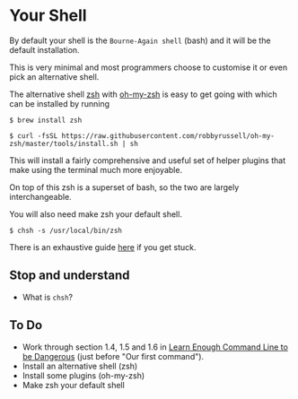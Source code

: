 # Your Shell

By default your shell is the `Bourne-Again shell` (bash) and it will be the default installation.

This is very minimal and most programmers choose to customise it or even pick an alternative shell.

The alternative shell [zsh](http://www.zsh.org/) with [oh-my-zsh](http://ohmyz.sh/) is easy to get going with which can be installed by running

`$ brew install zsh`

`$ curl -fsSL https://raw.githubusercontent.com/robbyrussell/oh-my-zsh/master/tools/install.sh | sh`

This will install a fairly comprehensive and useful set of helper plugins that make using the terminal much more enjoyable.

On top of this zsh is a superset of bash, so the two are largely interchangeable.

You will also need make zsh your default shell.

`$ chsh -s /usr/local/bin/zsh`

There is an exhaustive guide [here](https://rick.cogley.info/post/use-homebrew-zsh-instead-of-the-osx-default/) if you get stuck.

## Stop and understand

* What is `chsh`? 

## To Do

* Work through section 1.4, 1.5 and 1.6 in [Learn Enough Command Line to be Dangerous](https://www.learnenough.com/command-line-tutorial) (just before "Our first command").
* Install an alternative shell (zsh)
* Install some plugins (oh-my-zsh)
* Make zsh your default shell
